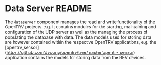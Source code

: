 # Data Server README

The `dataserver` component manages the read and write functionality of the OpenTRV projects. e.g. it contains modules for the starting, maintaining and configuration of the UDP server as well as the managing the process of populating the database with data. The data models used for storing data are however contained within the respective OpenTRV applications, e.g. the  [opentrv_sensor] (https://github.com/dvoong/opentrv/tree/master/opentrv_sensor) application contains the models for storing data from the REV devices.

